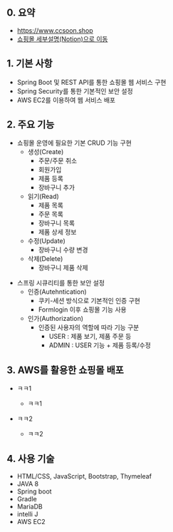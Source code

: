 ## 0. 요약
- https://www.ccsoon.shop
- [쇼핑몰 세부설명(Notion)으로 이동]()

## 1. 기본 사항         
- Spring Boot 및 REST API를 통한 쇼핑몰 웹 서비스 구현
- Spring Security를 통한 기본적인 보안 설정
- AWS EC2를 이용하여 웹 서비스 배포

## 2. 주요 기능 
- 쇼핑몰 운영에 필요한 기본 CRUD 기능 구현
  - 생성(Create)
      - 주문/주문 취소
      - 회원가입
      - 제품 등록
      - 장바구니 추가
  + 읽기(Read)
      + 제품 목록
      + 주문 목록
      + 장바구니 목록
      + 제품 상세 정보
  + 수정(Update)
      + 장바구니 수량 변경
  + 삭제(Delete)
      + 장바구니 제품 삭제
      
+ 스프링 시큐리티를 통한 보안 설정
  + 인증(Autehntication)
      + 쿠키-세션 방식으로 기본적인 인증 구현
      + Formlogin 이후 쇼핑몰 기능 사용
  + 인가(Authorization)
      + 인증된 사용자의 역할에 따라 기능 구분
        + USER : 제품 보기, 제품 주문 등
        + ADMIN : USER 기능 + 제품 등록/수정
        
## 3. AWS를 활용한 쇼핑몰 배포
+ ㅋㅋ1
  + ㅋㅋ1

+ ㅋㅋ2
  +  ㅋㅋ2 
     
## 4. 사용 기술
- HTML/CSS, JavaScript, Bootstrap, Thymeleaf
- JAVA 8
- Spring boot
- Gradle
- MariaDB
- intelli J
- AWS EC2
